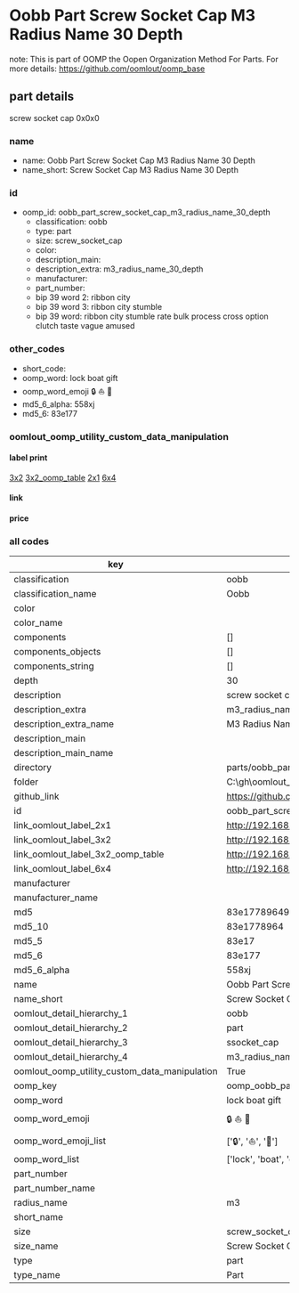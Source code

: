 # Oobb Part Screw Socket Cap M3 Radius Name 30 Depth  

note: This is part of OOMP the Oopen Organization Method For Parts. For more details: https://github.com/oomlout/oomp_base

##  part details
  



screw socket cap 0x0x0



### name
* name: Oobb Part Screw Socket Cap M3 Radius Name 30 Depth
* name_short: Screw Socket Cap M3 Radius Name 30 Depth
### id
* oomp_id: oobb_part_screw_socket_cap_m3_radius_name_30_depth
  * classification: oobb
  * type: part
  * size: screw_socket_cap
  * color: 
  * description_main: 
  * description_extra: m3_radius_name_30_depth
  * manufacturer: 
  * part_number: 
  * bip 39 word 2: ribbon city
  * bip 39 word 3: ribbon city stumble
  * bip 39 word: ribbon city stumble rate bulk process cross option clutch taste vague amused

### other_codes
* short_code: 
* oomp_word: lock boat gift
* oomp_word_emoji :lock: :boat: :gift:
* md5_6_alpha: 558xj
* md5_6: 83e177






### oomlout_oomp_utility_custom_data_manipulation
#### label print
[3x2](http://192.168.1.245:1112/?label=oomp%20558xj)
[3x2_oomp_table](http://192.168.1.108:1112/?label=oomp%20558xj)
[2x1](http://192.168.1.242:1112/?label=oomp%20558xj)
[6x4](http://192.168.1.55:1112/?label=oomp%20558xj)    

#### link

                              

#### price







### all codes 
| key | value |  
| --- | --- |  
| classification | oobb |  
| classification_name | Oobb |  
| color |  |  
| color_name |  |  
| components | [] |  
| components_objects | [] |  
| components_string | [] |  
| depth | 30 |  
| description | screw socket cap 0x0x0 |  
| description_extra | m3_radius_name_30_depth |  
| description_extra_name | M3 Radius Name 30 Depth |  
| description_main |  |  
| description_main_name |  |  
| directory | parts/oobb_part_screw_socket_cap_m3_radius_name_30_depth |  
| folder | C:\gh\oomlout_oobb_version_4_generated_parts\parts\oobb_part_screw_socket_cap_m3_radius_name_30_depth |  
| github_link | https://github.com/oomlout/oomlout_oomp_part_src/tree/main/parts/oobb_part_screw_socket_cap_m3_radius_name_30_depth |  
| id | oobb_part_screw_socket_cap_m3_radius_name_30_depth |  
| link_oomlout_label_2x1 | http://192.168.1.242:1112/?label=oomp%20558xj |  
| link_oomlout_label_3x2 | http://192.168.1.245:1112/?label=oomp%20558xj |  
| link_oomlout_label_3x2_oomp_table | http://192.168.1.108:1112/?label=oomp%20558xj |  
| link_oomlout_label_6x4 | http://192.168.1.55:1112/?label=oomp%20558xj |  
| manufacturer |  |  
| manufacturer_name |  |  
| md5 | 83e17789649ba682ae0f0b23af4a5dc8 |  
| md5_10 | 83e1778964 |  
| md5_5 | 83e17 |  
| md5_6 | 83e177 |  
| md5_6_alpha | 558xj |  
| name | Oobb Part Screw Socket Cap M3 Radius Name 30 Depth |  
| name_short | Screw Socket Cap M3 Radius Name 30 Depth |  
| oomlout_detail_hierarchy_1 | oobb |  
| oomlout_detail_hierarchy_2 | part |  
| oomlout_detail_hierarchy_3 | ssocket_cap |  
| oomlout_detail_hierarchy_4 | m3_radius_name_30_depth |  
| oomlout_oomp_utility_custom_data_manipulation | True |  
| oomp_key | oomp_oobb_part_screw_socket_cap_m3_radius_name_30_depth |  
| oomp_word | lock boat gift |  
| oomp_word_emoji | :lock: :boat: :gift: |  
| oomp_word_emoji_list | [':lock:', ':boat:', ':gift:'] |  
| oomp_word_list | ['lock', 'boat', 'gift'] |  
| part_number |  |  
| part_number_name |  |  
| radius_name | m3 |  
| short_name |  |  
| size | screw_socket_cap |  
| size_name | Screw Socket Cap |  
| type | part |  
| type_name | Part |  
